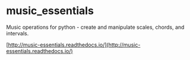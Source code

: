 # music_essentials
Music operations for python - create and manipulate scales, chords, and intervals.

[http://music-essentials.readthedocs.io/](http://music-essentials.readthedocs.io/)